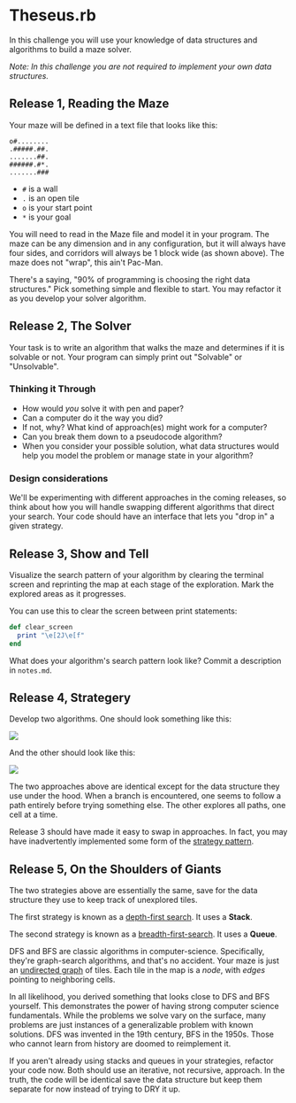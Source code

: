 # Theseus.rb

In this challenge you will use your knowledge of data structures and algorithms to build a maze solver.

*Note: In this challenge you are not required to implement your own data structures.*

## Release 1, Reading the Maze

Your maze will be defined in a text file that looks like this:

```
o#........
.#####.##.
.......##.
######.#*.
.......###
```

 * `#` is a wall
 * `.` is an open tile
 * `o` is your start point
 * `*` is your goal

You will need to read in the Maze file and model it in your program. The maze can be any dimension and in any configuration, but it will always have four sides, and corridors will always be 1 block wide (as shown above). The maze does not "wrap", this ain't Pac-Man.

There's a saying, "90% of programming is choosing the right data structures." Pick something simple and flexible to start. You may refactor it as you develop your solver algorithm.

## Release 2, The Solver

Your task is to write an algorithm that walks the maze and determines if it is solvable or not. Your program can simply print out "Solvable" or "Unsolvable".

### Thinking it Through

 * How would _you_ solve it with pen and paper?
 * Can a computer do it the way you did?
 * If not, why? What kind of approach(es) might work for a computer?
 * Can you break them down to a pseudocode algorithm?
 * When you consider your possible solution, what data structures would help you model the problem or manage state in your algorithm?

### Design considerations

We'll be experimenting with different approaches in the coming releases, so think about how you will handle swapping different algorithms that direct your search. Your code should have an interface that lets you "drop in" a given strategy.

## Release 3, Show and Tell

Visualize the search pattern of your algorithm by clearing the terminal screen and reprinting the map at each stage of the exploration. Mark the explored areas as it progresses.

You can use this to clear the screen between print statements:

```ruby
def clear_screen
  print "\e[2J\e[f"
end
```

What does your algorithm's search pattern look like? Commit a description in `notes.md`.


## Release 4, Strategery
Develop two algorithms. One should look something like this:

![](assets/dfs.gif)

And the other should look like this:

![](assets/bfs.gif)

The two approaches above are identical except for the data structure they use under the hood. When a branch is encountered, one seems to follow a path entirely before trying something else. The other explores all paths, one cell at a time.

Release 3 should have made it easy to swap in approaches. In fact, you may have inadvertently implemented some form of the [strategy pattern](http://en.wikipedia.org/wiki/Strategy_pattern).

## Release 5, On the Shoulders of Giants

The two strategies above are essentially the same, save for the data structure they use to keep track of unexplored tiles.

The first strategy is known as a [depth-first search](http://en.wikipedia.org/wiki/Depth-first_search). It uses a **Stack**.

The second strategy is known as a [breadth-first-search](http://en.wikipedia.org/wiki/Breadth-first_search). It uses a **Queue**.

DFS and BFS are classic algorithms in computer-science. Specifically, they're graph-search algorithms, and that's no accident. Your maze is just an [undirected graph](http://en.wikipedia.org/wiki/Graph_theory) of tiles. Each tile in the map is a _node_, with _edges_ pointing to neighboring cells.

In all likelihood, you derived something that looks close to DFS and BFS yourself. This demonstrates the power of having strong computer science fundamentals. While the problems we solve vary on the surface, many problems are just instances of a generalizable problem with known  solutions. DFS was invented in the 19th century, BFS in the 1950s. Those who cannot learn from history are doomed to reimplement it.

If you aren't already using stacks and queues in your strategies, refactor your code now. Both should use an iterative, not recursive, approach. In the truth, the code will be identical save the data structure but keep them separate for now instead of trying to DRY it up.
